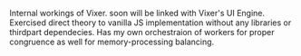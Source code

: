 Internal workings of Vixer. soon will be linked with Vixer's UI Engine.
Exercised direct theory to vanilla JS implementation without any libraries or thirdpart dependecies.
Has my own orchestraion of workers for proper congruence as well for memory-processing balancing.
